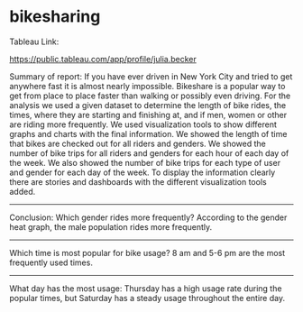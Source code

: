 # bikesharing

Tableau Link:  

https://public.tableau.com/app/profile/julia.becker


Summary of report: 
If you have ever driven in New York City and tried to get anywhere fast it is almost nearly impossible. Bikeshare is a popular way to get from place to place faster than walking or possibly even driving. For the analysis we used a given dataset to determine the length of bike rides, the times, where they are starting and finishing at, and if men, women or other are riding more frequently. We used visualization tools to show different graphs and charts with the final information. We showed the length of time that bikes are checked out for all riders and genders. We showed the number of bike trips for all riders and genders for each hour of each day of the week. We also showed the number of bike trips for each type of user and gender for each day of the week. 
To display the information clearly there are stories and dashboards with the different visualization tools added. 

-----------------------------------------------------------------------------------------------------------------

Conclusion: 
Which gender rides more frequently? According to the gender heat graph, the male population rides more frequently. 

-----------------------------------------------------------------------------------------------------------------

Which time is most popular for bike usage? 8 am and 5-6 pm are the most frequently used times. 

-----------------------------------------------------------------------------------------------------------------

What day has the most usage: Thursday has a high usage rate during the popular times, but Saturday has a steady usage throughout the entire day. 
